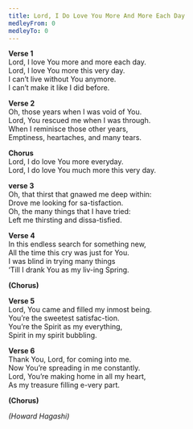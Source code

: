 ```yaml
---
title: Lord, I Do Love You More And More Each Day
medleyFrom: 0
medleyTo: 0
---
```


**Verse 1**  
Lord, I love You more and more each day.  
Lord, I love You more this very day.  
I can’t live without You anymore.  
I can’t make it like I did before.

**Verse 2**  
Oh, those years when I was void of You.  
Lord, You rescued me when I was through.  
When I reminisce those other years,  
Emptiness, heartaches, and many tears.

**Chorus**  
Lord, I do love You more everyday.  
Lord, I do love You much more this very day.

**verse 3**  
Oh, that thirst that gnawed me deep within:  
Drove me looking for sa-tisfaction.  
Oh, the many things that I have tried:  
Left me thirsting and dissa-tisfied.

**Verse 4**  
In this endless search for something new,  
All the time this cry was just for You.  
I was blind in trying many things  
‘Till I drank You as my liv-ing Spring.

**(Chorus)**

**Verse 5**  
Lord, You came and filled my inmost being.  
You’re the sweetest satisfac-tion.  
You’re the Spirit as my everything,  
Spirit in my spirit bubbling.

**Verse 6**  
Thank You, Lord, for coming into me.  
Now You’re spreading in me constantly.  
Lord, You’re making home in all my heart,  
As my treasure filling e-very part.

**(Chorus)**

_(Howard Hagashi)_
